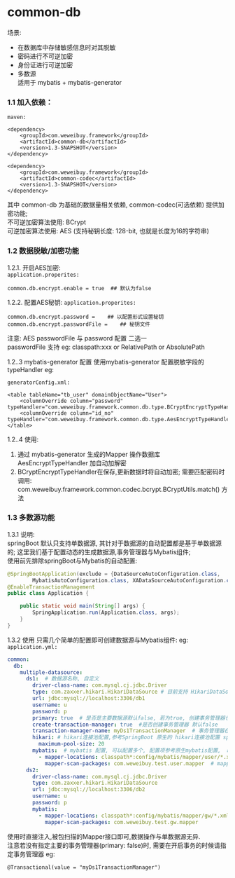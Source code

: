 # common-db
  场景: 
  - 在数据库中存储敏感信息时对其脱敏
  - 密码进行不可逆加密  
  - 身份证进行可逆加密   
  - 多数源  
  适用于 mybatis + mybatis-generator
  
### 1.1 加入依赖：

`maven:`
```
<dependency>
    <groupId>com.weweibuy.framework</groupId>
    <artifactId>common-db</artifactId>
    <version>1.3-SNAPSHOT</version>
</dependency>

<dependency>
    <groupId>com.weweibuy.framework</groupId>
    <artifactId>common-codec</artifactId>
    <version>1.3-SNAPSHOT</version>
</dependency>
```
  其中 common-db 为基础的数据量相关依赖, common-codec(可选依赖) 提供加密功能;  
  不可逆加密算法使用: BCrypt  
  可逆加密算法使用: AES (支持秘钥长度: 128-bit, 也就是长度为16的字符串)


### 1.2 数据脱敏/加密功能
   1.2.1. 开启AES加密:   
`application.properites:`
```
common.db.encrypt.enable = true  ## 默认为false
```
   1.2.2. 配置AES秘钥: 
`application.properites:`
```
common.db.encrypt.password =    ## 以配置形式设置秘钥
common.db.encrypt.passwordFile =    ## 秘钥文件 
```  
  注意:
     AES passwordFile 与 password 配置 二选一  
     passwordFile 支持 eg: classpath:xxx or RelativePath or AbsolutePath    
     
   1.2..3 mybatis-generator 配置
  使用mybatis-generator 配置脱敏字段的typeHandler eg:

`generatorConfig.xml:`
```
<table tableName="tb_user" domainObjectName="User">
    <columnOverride column="password" typeHandler="com.weweibuy.framework.common.db.type.BCryptEncryptTypeHandler"/>
    <columnOverride column="id_no" typeHandler="com.weweibuy.framework.common.db.type.AesEncryptTypeHandler"/>
</table>
```

   1.2..4 使用: 
   1. 通过 mybatis-generator 生成的Mapper 操作数据库 AesEncryptTypeHandler 加自动加解密
   2. BCryptEncryptTypeHandler在保存,更新数据时将自动加密; 需要匹配密码时调用:  
   com.weweibuy.framework.common.codec.bcrypt.BCryptUtils.match() 方法
 
### 1.3 多数源功能
   1.3.1 说明:  
   springBoot 默认只支持单数据源, 其针对于数据源的自动配置都是基于单数据源的; 
   这里我们基于配置动态的生成数据源,事务管理器与Mybatis组件;  
   使用前先排除springBoot与Mybatis的自动配置:  
```java
@SpringBootApplication(exclude = {DataSourceAutoConfiguration.class,
        MybatisAutoConfiguration.class, XADataSourceAutoConfiguration.class})
@EnableTransactionManagement
public class Application {

    public static void main(String[] args) {
        SpringApplication.run(Application.class, args);
    }
}
```    
   1.3.2 使用
   只需几个简单的配置即可创建数据源与Mybatis组件: eg:
`application.yml:`
```yaml
common:
  db:
    multiple-datasource:
      ds1:  # 数据源名称, 自定义
        driver-class-name: com.mysql.cj.jdbc.Driver
        type: com.zaxxer.hikari.HikariDataSource # 目前支持 HikariDataSource
        url: jdbc:mysql://localhost:3306/db1
        username: u
        password: p
        primary: true  # 是否是主要数据源默认false, 若为true, 创建事务管理器也为主要
        create-transaction-manager: true  #是否创建事务管理器 默认false
        transaction-manager-name: myDs1TransactionManager  # 事务管理器在Spring中的BeanName, 默认: 数据源名称 + TransactionManager
        hikari: # hikari连接池配置,参考SpringBoot 原生的 hikari连接池配置 spring.datasource.hikari
          maximum-pool-size: 20
        mybatis:  # mybatis 配置, 可以配置多个, 配置项参考原生mybatis配置,  mybatis.  
          - mapper-locations: classpath*:config/mybatis/mapper/user/*.xml
            mapper-scan-packages: com.weweibuy.test.user.mapper  # mapper包扫描路径,多个逗号分隔
      ds2:
        driver-class-name: com.mysql.cj.jdbc.Driver
        type: com.zaxxer.hikari.HikariDataSource
        url: jdbc:mysql://localhost:3306/db2
        username: u
        password: p
        mybatis:
          - mapper-locations: classpath*:config/mybatis/mapper/gw/*.xml
            mapper-scan-packages: com.weweibuy.test.gw.mapper
```  
   使用时直接注入,被包扫描的Mapper接口即可,数据操作与单数据源无异.   
   注意若没有指定主要的事务管理器(primary: false)时, 需要在开启事务的时候请指定事务管理器 eg:  
```
@Transactional(value = "myDs1TransactionManager")
```